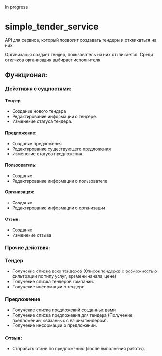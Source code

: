 In progress
# simple_tender_service
API для сервиса, который позволит создавать тендеры и откликаться на них

Организация создает тендер, пользователь на них откликается. Среди откликов организация выбирает исполнителя 


## Функционал: 
### Дейстивия с сущностями:

#### Тендер
  - Создание нового тендера
  - Редактирование информации о тендере.
  - Изменение статуса тендера.
    
#### Предложение:
  - Создание предложения
  - Редактирование существующего предложения
  - Изменение статуса предложения.
    
#### Пользователь:
  - Создание
  - Редактирование информации о пользователе

#### Организация:
  - Создание
  - Редактирование информации о организации

#### Отзыв:
  - Создание
  - Изменение отзыва


### Прочие действия:
### Тендер
  - Получение списка всех тендеров (Список тендеров с возможностью фильтрации по типу услуг, времени начала, цене)
  - Получение списка тендеров компании.
  - Получение информации о тендере.
    
### Предложение 
  - Получение списка предложений созданных вами 
  - Получение списка предложения для тендера (Получение предложений, связанных с вашим тендером).
  - Получение информации о предложении.

### Отзыв:
  - Отправить отзыв по предложению (после выполнения работы).
